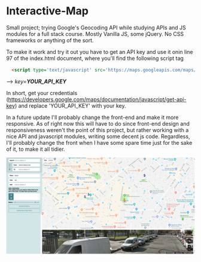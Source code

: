 # Interactive-Map

Small project; trying Google's Geocoding API while studying APIs and JS modules for a full stack course. Mostly Vanilla JS, some jQuery. No CSS frameworks or anything of the sort.

To make it work and try it out you have to get an API key and use it onin line 97 of the index.html document, where you'll find the following script tag

```html
  <script type='text/javascript' src='https://maps.googleapis.com/maps/api/js?v=3&key=YOUR_API_KEY&libraries=places&callback=initMap' async defer></script>
```

--> *key=**YOUR_API_KEY***

In short, get your credentials (https://developers.google.com/maps/documentation/javascript/get-api-key) and replace 'YOUR_API_KEY' with your key.

In a future update I'll probably change the front-end and make it more responsive. As of right now this will have to do since front-end design and responsiveness weren't the point of this project, but rather working with a nice API and javascript modules, writing some decent js code. Regardless, I'll probably change the front when I have some spare time just for the sake of it, to make it all tidier.

![](front_img/project_img.png)
